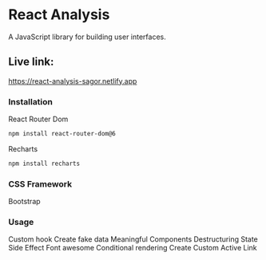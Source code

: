 # React Analysis

A JavaScript library for building user interfaces.

## Live link:

https://react-analysis-sagor.netlify.app

### Installation

React Router Dom
```bash
npm install react-router-dom@6
```
Recharts
```bash
npm install recharts
```

### CSS Framework

Bootstrap

### Usage

Custom hook
Create fake data
Meaningful Components 
Destructuring
State
Side Effect 
Font awesome 
Conditional rendering
Create Custom Active Link
